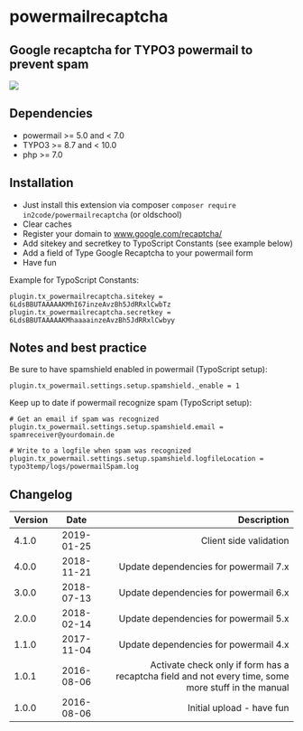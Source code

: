 # powermailrecaptcha

## Google recaptcha for TYPO3 powermail to prevent spam

<img src="https://box.everhelper.me/attachment/542050/34726531-a4d7-4620-9d70-39b6cb4c519e/262407-Fi3TkpDpR25HHyRV/screen.png" />


## Dependencies

* powermail >= 5.0 and < 7.0
* TYPO3 >= 8.7 and < 10.0
* php >= 7.0


## Installation

- Just install this extension via composer `composer require in2code/powermailrecaptcha` (or oldschool)
- Clear caches
- Register your domain to www.google.com/recaptcha/
- Add sitekey and secretkey to TypoScript Constants (see example below)
- Add a field of Type Google Recaptcha to your powermail form
- Have fun

Example for TypoScript Constants:

```
plugin.tx_powermailrecaptcha.sitekey = 6LdsBBUTAAAAAKMhI67inzeAvzBh5JdRRxlCwbTz
plugin.tx_powermailrecaptcha.secretkey = 6LdsBBUTAAAAAKMhaaaainzeAvzBh5JdRRxlCwbyy
```

## Notes and best practice

Be sure to have spamshield enabled in powermail (TypoScript setup):

```
plugin.tx_powermail.settings.setup.spamshield._enable = 1
```

Keep up to date if powermail recognize spam (TypoScript setup):

```
# Get an email if spam was recognized
plugin.tx_powermail.settings.setup.spamshield.email = spamreceiver@yourdomain.de

# Write to a logfile when spam was recognized
plugin.tx_powermail.settings.setup.spamshield.logfileLocation = typo3temp/logs/powermailSpam.log
```


## Changelog

| Version    | Date       | Description                                                                                                  |
| ---------- |:----------:| ------------------------------------------------------------------------------------------------------------:|
| 4.1.0      | 2019-01-25 | Client side validation                                                                        				|
| 4.0.0      | 2018-11-21 | Update dependencies for powermail 7.x                                                                        |
| 3.0.0      | 2018-07-13 | Update dependencies for powermail 6.x                                                                        |
| 2.0.0      | 2018-02-14 | Update dependencies for powermail 5.x                                                                        |
| 1.1.0      | 2017-11-04 | Update dependencies for powermail 4.x                                                                        |
| 1.0.1      | 2016-08-06 | Activate check only if form has a recaptcha field and not every time, some more stuff in the manual          |
| 1.0.0      | 2016-08-06 | Initial upload - have fun                                                                                    |
